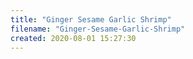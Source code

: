 ```yaml
---
title: "Ginger Sesame Garlic Shrimp"
filename: "Ginger-Sesame-Garlic-Shrimp"
created: 2020-08-01 15:27:30
---
```


